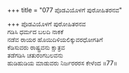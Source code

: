 +++
title = "077 ಪೊಡವಿಯೊಳಗೆ ಪುರೋಹಿತರನವ"

+++
ಪೊಡವಿಯೊಳಗೆ ಪುರೋಹಿತರನವ   
ಗಡಿಸಿ ಧರ್ಮದ ಬಲದಿ ನಾಕಕೆ   
ನಡೆವ ರಾಯರ ಹೊಯಿದಿಳಿಯಲಿಕ್ಕುವರಧೋಗತಿಗೆ   
ಕೆಡಿಸುವರು ರಾಷ್ಟ್ರವನು  ಕ್ಷಾತ್ರವ   
ತಡೆಗಡಿಸಿ ಚತುರಂಗಬಲವನು   
ಹುಡಿಹುಡಿಯ ಮಾಡುವರು ನಿರ್ಜರರರಸ ಕೇಳೆಂದ    ॥77॥
